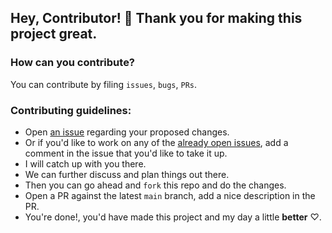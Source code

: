 ## Hey, Contributor! 👋  Thank you for making this project great.

### How can you contribute?

You can contribute by filing `issues`, `bugs`, `PRs`.

### Contributing guidelines:

- Open [an issue](https://github.com/jayasuryat/mendable/issues/new/choose) regarding your proposed changes.
- Or if you'd like to work on any of the [already open issues](https://github.com/jayasuryat/mendable/issues), add a comment in the issue that you'd like to take it up.
- I will catch up with you there.
- We can further discuss and plan things out there.
- Then you can go ahead and `fork` this repo and do the changes.
- Open a PR against the latest `main` branch, add a nice description in the PR.
- You're done!, you'd have made this project and my day a little **better** ♡.
